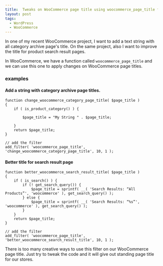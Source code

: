 ```yaml
---
title:  Tweaks on WooCommerce page title using woocommerce_page_title filter
layout: post
tags:
  - WordPress
  - WooCommerce
---
```


In one of my recent WooCommerce project, I want to add a text string with all category archive page's title. On the same project, also I want to improve the title for product search result pages.

In WooCommerce, we have a function called `woocommerce_page_title` and we can use this one to apply changes on WooCommerce page titles.

### examples

#### Add a string with category archive page titles.

	function change_woocommerce_category_page_title( $page_title )
	{
		if ( is_product_category() ) {
			
			$page_title = "My String " . $page_title;
			
		}
		return $page_title;
	}

	// add the filter
	add_filter( 'woocommerce_page_title', 'change_woocommerce_category_page_title', 10, 1 );


####  Better title for search result page

	function better_woocommerce_search_result_title( $page_title )
	{
		if ( is_search() ) {
			if (! get_search_query()) {
				$page_title = sprintf( __( 'Search Results: “All Products”', 'woocommerce' ), get_search_query() );
			} else {
				$page_title = sprintf( __( 'Search Results: “%s”', 'woocommerce' ), get_search_query() );
			}
		}
		return $page_title;
	}

	// add the filter
	add_filter( 'woocommerce_page_title', 'better_woocommerce_search_result_title', 10, 1 );

There is too many creative ways to use this filter on our WooCommerce page title. Just try to tweak the code and it will give out standing page title for our stores.
